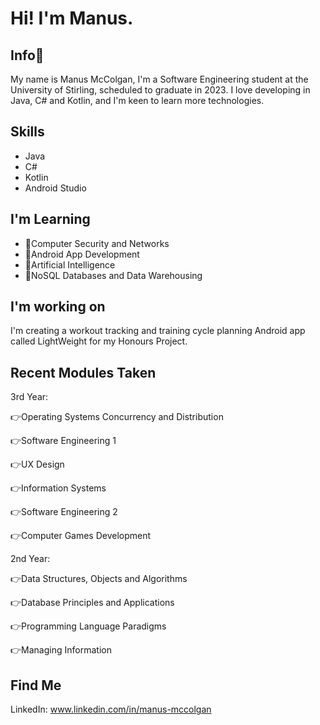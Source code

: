 # Hi! I'm Manus.
## Info🦔
My name is Manus McColgan, I'm a Software Engineering student at the University of Stirling, scheduled to graduate in 2023.
I love developing in Java, C# and Kotlin, and I'm keen to learn more technologies.

## Skills
* Java
* C#
* Kotlin
* Android Studio

## I'm Learning
* 🔐Computer Security and Networks
* 📱Android App Development
* 🤖Artificial Intelligence
* 👾NoSQL Databases and Data Warehousing

## I'm working on
I'm creating a workout tracking and training cycle planning Android app called LightWeight for my Honours Project.

## Recent Modules Taken
3rd Year:

👉Operating Systems Concurrency and Distribution

👉Software Engineering 1

👉UX Design

👉Information Systems

👉Software Engineering 2

👉Computer Games Development

2nd Year:

👉Data Structures, Objects and Algorithms

👉Database Principles and Applications

👉Programming Language Paradigms

👉Managing Information

## Find Me
LinkedIn: www.linkedin.com/in/manus-mccolgan

